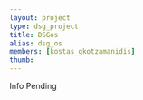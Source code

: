 ```yaml
---
layout: project
type: dsg_project
title: DSGos
alias: dsg_os
members: [kostas_gkotzamanidis]
thumb:
---
```

Info Pending

